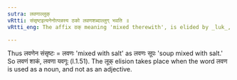 ```yaml
---
sutra: लवणाल्लुक्
vRtti: संसृष्टइत्यनेनोत्पन्नस्य ठको लवणशब्दाल्लुग् भवति ॥
vRtti_eng: The affix ठक् meaning 'mixed therewith', is elided by _luk_, after the word '_lavana_.'

---
```

Thus लवणेन संसृष्टः = लवणः 'mixed with salt' as लवणः सूपः 'soup mixed with salt.' So लवणं शाकं, लवणा यवगूः (I.1.51). The लूक् elision takes place when the word लवण is used as a noun, and not as an adjective.
